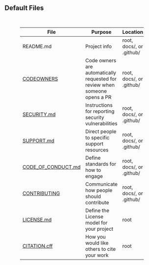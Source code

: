 ## Default Files

<br>
<div style="font-size: 36px; text-align: justify; width: 80%; margin: 0% 10% 0% 10%;">

|File|Purpose|Location|
|---|---|---|
|README.md|Project info|root, docs/, or .github/|
| [CODEOWNERS](https://docs.github.com/en/enterprise-cloud@latest/repositories/managing-your-repositorys-settings-and-features/customizing-your-repository/about-code-owners)|Code owners are automatically requested for review when someone opens a PR|root, docs/, or .github/|
|[SECURITY.md](https://docs.github.com/en/enterprise-cloud@latest/code-security/getting-started/adding-a-security-policy-to-your-repository)|Instructions for reporting security vulnerabilities|root, docs/, or .github/|
|[SUPPORT.md]()|Direct people to specific support resources|root, docs/, or .github/|
|[CODE_OF_CONDUCT.md](https://docs.github.com/en/enterprise-cloud@latest/communities/setting-up-your-project-for-healthy-contributions/adding-a-code-of-conduct-to-your-project)|Define standards for how to engage|root, docs/, or .github/|
|[CONTRIBUTING](https://docs.github.com/en/enterprise-cloud@latest/communities/setting-up-your-project-for-healthy-contributions/setting-guidelines-for-repository-contributors)|Communicate how people should contribute|root, docs/, or .github/|
|[LICENSE.md](https://docs.github.com/en/enterprise-cloud@latest/repositories/managing-your-repositorys-settings-and-features/customizing-your-repository/licensing-a-repository)|Define the License model for your project|root|
|[CITATION.cff](https://docs.github.com/en/enterprise-cloud@latest/repositories/managing-your-repositorys-settings-and-features/customizing-your-repository/about-citation-files)|How you would like others to cite your work|root|
</div>


